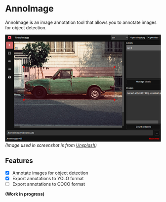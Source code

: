 # AnnoImage

AnnoImage is an image annotation tool that allows you to annotate images for object detection.

![AnnoImage](./screenshot.png)
*(Image used in screenshot is from [Unsplash](https://unsplash.com/photos/green-single-cab-pickup-truck-parked-beside-building-z8ym2XTZ0ig?utm_content=creditShareLink&utm_medium=referral&utm_source=unsplash))*

## Features

- [x] Annotate images for object detection
- [x] Export annotations to YOLO format
- [ ] Export annotations to COCO format

**(Work in progress)**
